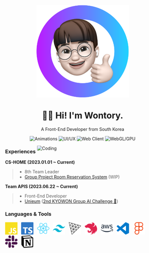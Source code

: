 <div align="center">
  <img src="images/memoji.png" width="300" height="300" />
  <h1>👋🏻 Hi! I'm Wontory.</h1>
  <p>A Front-End Developer from South Korea</p>
    
  ![Animations](https://img.shields.io/badge/animations-grey?style=for-the-badge&color=red)
  ![UI/UX](https://img.shields.io/badge/ui/ux-grey?style=for-the-badge&color=yellow)
  ![Web Client](https://img.shields.io/badge/web_client-grey?style=for-the-badge&color=green)
  ![WebGL/GPU](https://img.shields.io/badge/webgl/gpu-grey?style=for-the-badge&color=blue)
</div>

<img align="right" alt="Coding" width="400" src="https://miro.medium.com/max/400/0*7Q3yvSIv_t0ioJ-Z.gif"/>

### Experiences
**CS-HOME (2023.01.01 ~ Current)**
> - 8th Team Leader
> - [Group Project Room Reservation System](https://dev-tproom-reserve.vercel.app/) (WIP)

**Team APIS (2023.06.22 ~ Current)**
> - Front-End Developer
> - [Unieum](https://www.unieum.kr/) ([2nd KYOWON Group AI Challenge 🥇](https://github.com/wontory/wontory/blob/master/documents/%E1%84%8C%E1%85%A62%E1%84%92%E1%85%AC%20%E1%84%80%E1%85%AD%E1%84%8B%E1%85%AF%E1%86%AB%E1%84%80%E1%85%B3%E1%84%85%E1%85%AE%E1%86%B8%20AI%E1%84%8E%E1%85%A2%E1%86%AF%E1%84%85%E1%85%B5%E1%86%AB%E1%84%8C%E1%85%B5%20%E1%84%83%E1%85%A2%E1%84%92%E1%85%AC%20%E1%84%83%E1%85%A2%E1%84%89%E1%85%A1%E1%86%BC.pdf))

### Languages & Tools
<img src="/images/javascript-color.svg" width="40" /> &nbsp; <img src="/images/typescript-color.svg" width="40" /> &nbsp; <img src="/images/react-color.svg" width="40" /> &nbsp; <img src="/images/tailwindcss-color.svg" width="40" /> &nbsp; <img src="/images/threedotjs-color.svg" width="40" /> &nbsp; <img src="/images/nestjs-color.svg" width="40" /> &nbsp; <img src="/images/amazonaws-color.svg" width="40" /> &nbsp; <img src="/images/visualstudiocode-color.svg" width="40" /> &nbsp; <img src="/images/figma-color.svg" width="40" /> &nbsp; <img src="/images/slack-color.svg" width="40" /> &nbsp; <img src="/images/notion-color.svg" width="40" />
